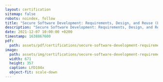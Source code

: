```yaml
---
layout: certification
sitemap: false
robots: noindex, follow
title: "Secure Software Development: Requirements, Design, and Reuse (LFD104x)"
description: "Secure Software Development: Requirements, Design, and Reuse (LFD104x)"
date: 2021-12-07 10:00:00 +0200
timestamp: 1638867600
pdf:
  path: assets/pdf/certifications/secure-software-development-requirements-design-and-reuse-lfd104.pdf
image:
  path: assets/img/certifications/secure-software-development-requirements-design-and-reuse-lfd104.webp
  width: 671
  height: 357
  caption: LFD104x
  object-fit: scale-down
---
```

